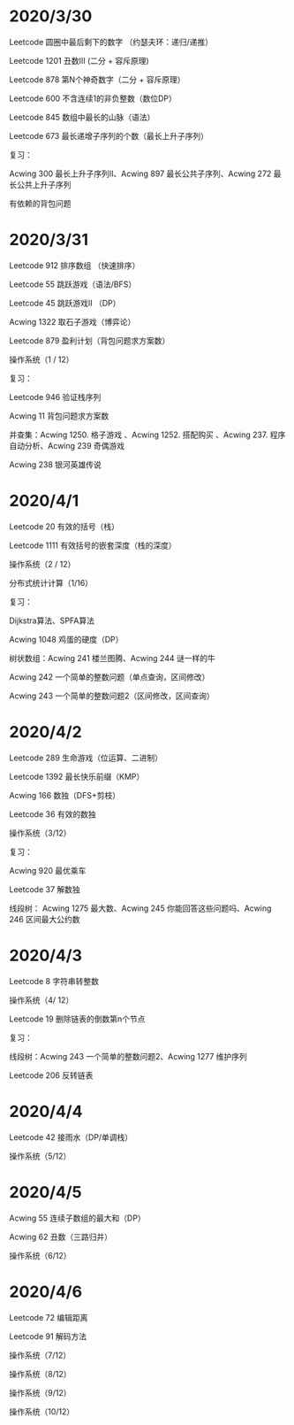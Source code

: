 # 2020/3/30

Leetcode 圆圈中最后剩下的数字 （约瑟夫环：递归/递推）

Leetcode 1201 丑数III (二分 + 容斥原理)

Leetcode 878 第N个神奇数字（二分 + 容斥原理）

Leetcode 600 不含连续1的非负整数（数位DP）

Leetcode 845 数组中最长的山脉（语法）

Leetcode 673 最长递增子序列的个数（最长上升子序列）

复习：

Acwing 300 最长上升子序列II、Acwing 897 最长公共子序列、Acwing 272 最长公共上升子序列

有依赖的背包问题

# 2020/3/31

Leetcode 912 排序数组 （快速排序）

Leetcode 55 跳跃游戏（语法/BFS）

Leetcode 45 跳跃游戏II （DP）

Acwing 1322 取石子游戏（博弈论）

Leetcode 879 盈利计划（背包问题求方案数）

操作系统（1 / 12）

复习：

Leetcode 946 验证栈序列

Acwing 11 背包问题求方案数 

并查集：Acwing 1250. 格子游戏 、Acwing 1252. 搭配购买 、Acwing 237. 程序自动分析、Acwing 239 奇偶游戏

Acwing 238 银河英雄传说

# 2020/4/1

Leetcode 20 有效的括号（栈）

Leetcode 1111 有效括号的嵌套深度（栈的深度）

操作系统（2 / 12）

分布式统计计算（1/16）

复习：

Dijkstra算法、SPFA算法

Acwing 1048 鸡蛋的硬度（DP）

树状数组：Acwing 241 楼兰图腾、Acwing 244 谜一样的牛

Acwing 242 一个简单的整数问题（单点查询，区间修改）

Acwing 243 一个简单的整数问题2（区间修改，区间查询）

# 2020/4/2

Leetcode 289 生命游戏（位运算、二进制）

Leetcode 1392 最长快乐前缀（KMP）

Acwing 166 数独（DFS+剪枝）

Leetcode 36 有效的数独

操作系统（3/12）

复习：

Acwing 920 最优乘车

Leetcode 37 解数独

线段树：
Acwing 1275 最大数、Acwing 245 你能回答这些问题吗、Acwing 246 区间最大公约数

# 2020/4/3

Leetcode 8 字符串转整数

操作系统（4/ 12）

Leetcode 19 删除链表的倒数第n个节点

复习：

线段树：Acwing 243 一个简单的整数问题2、Acwing 1277 维护序列

Leetcode 206 反转链表

# 2020/4/4

Leetcode 42 接雨水（DP/单调栈）

操作系统（5/12）

# 2020/4/5

Acwing 55 连续子数组的最大和（DP）

Acwing 62 丑数（三路归并）

操作系统（6/12）

# 2020/4/6

Leetcode 72 编辑距离

Leetcode 91 解码方法

操作系统（7/12）

操作系统（8/12）

操作系统（9/12）

操作系统（10/12）